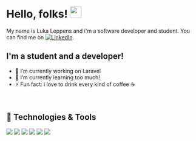 <!-- context -->
# Hello, folks! <img src="https://raw.githubusercontent.com/MartinHeinz/MartinHeinz/master/wave.gif" width="30px">
My name is Luka Leppens and i'm a software developer and student. You can find me on [![LinkedIn][2.2]][2].

## I'm a student and a developer!

- 🔭 I’m currently working on Laravel
- 🌱 I’m currently learning too much!
- ⚡ Fun fact: i love to drink every kind of coffee ☕

<br />

## 🔧 Technologies & Tools
![](https://img.shields.io/badge/💻_OS-Windows-informational?style=flat&logo=&logoColor=white&color=2bbc8a)
![](https://img.shields.io/badge/🛠_Editor-VSCode-informational?style=flat&logo=&logoColor=white&color=2bbc8a)
![](https://img.shields.io/badge/🛠_Editor-Visual_Studio-informational?style=flat&logo=&logoColor=white&color=2bbc8a)
![](https://img.shields.io/badge/📄_Code-PHP-informational?style=flat&logo=&logoColor=white&color=2bbc8a)
![](https://img.shields.io/badge/📄_Code-CSharp-informational?style=flat&logo=&logoColor=white&color=2bbc8a)
![](https://img.shields.io/badge/🧱_Framework-Laravel-informational?style=flat&logo=&logoColor=white&color=2bbc8a)




<!-- Icons -->
[2.2]: https://raw.githubusercontent.com/MartinHeinz/MartinHeinz/master/linkedin-3-16.png (LinkedIn icon without padding)

<!-- Links to your social media accounts -->
[2]: https://www.linkedin.com/in/luka-leppens-4941a61a3/
